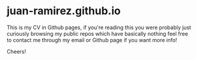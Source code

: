 # juan-ramirez.github.io

This is my CV in Github pages, if you're reading this you were probably just curiously browsing my public repos which have basically nothing
feel free to contact me through my email or Github page if you want more info!

Cheers!
